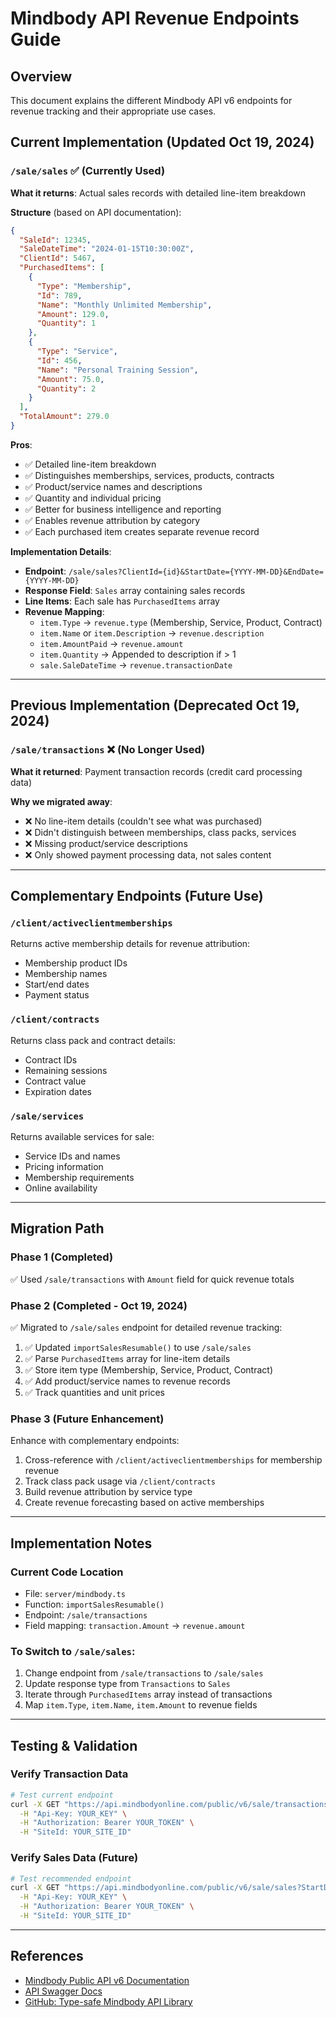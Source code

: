 # Mindbody API Revenue Endpoints Guide

## Overview

This document explains the different Mindbody API v6 endpoints for revenue tracking and their appropriate use cases.

## Current Implementation (Updated Oct 19, 2024)

### `/sale/sales` ✅ (Currently Used)

**What it returns**: Actual sales records with detailed line-item breakdown

**Structure** (based on API documentation):

```json
{
  "SaleId": 12345,
  "SaleDateTime": "2024-01-15T10:30:00Z",
  "ClientId": 5467,
  "PurchasedItems": [
    {
      "Type": "Membership",
      "Id": 789,
      "Name": "Monthly Unlimited Membership",
      "Amount": 129.0,
      "Quantity": 1
    },
    {
      "Type": "Service",
      "Id": 456,
      "Name": "Personal Training Session",
      "Amount": 75.0,
      "Quantity": 2
    }
  ],
  "TotalAmount": 279.0
}
```

**Pros**:

- ✅ Detailed line-item breakdown
- ✅ Distinguishes memberships, services, products, contracts
- ✅ Product/service names and descriptions
- ✅ Quantity and individual pricing
- ✅ Better for business intelligence and reporting
- ✅ Enables revenue attribution by category
- ✅ Each purchased item creates separate revenue record

**Implementation Details**:

- **Endpoint**: `/sale/sales?ClientId={id}&StartDate={YYYY-MM-DD}&EndDate={YYYY-MM-DD}`
- **Response Field**: `Sales` array containing sales records
- **Line Items**: Each sale has `PurchasedItems` array
- **Revenue Mapping**:
  - `item.Type` → `revenue.type` (Membership, Service, Product, Contract)
  - `item.Name` or `item.Description` → `revenue.description`
  - `item.AmountPaid` → `revenue.amount`
  - `item.Quantity` → Appended to description if > 1
  - `sale.SaleDateTime` → `revenue.transactionDate`

---

## Previous Implementation (Deprecated Oct 19, 2024)

### `/sale/transactions` ❌ (No Longer Used)

**What it returned**: Payment transaction records (credit card processing data)

**Why we migrated away**:

- ❌ No line-item details (couldn't see what was purchased)
- ❌ Didn't distinguish between memberships, class packs, services
- ❌ Missing product/service descriptions
- ❌ Only showed payment processing data, not sales content

---

## Complementary Endpoints (Future Use)

### `/client/activeclientmemberships`

Returns active membership details for revenue attribution:

- Membership product IDs
- Membership names
- Start/end dates
- Payment status

### `/client/contracts`

Returns class pack and contract details:

- Contract IDs
- Remaining sessions
- Contract value
- Expiration dates

### `/sale/services`

Returns available services for sale:

- Service IDs and names
- Pricing information
- Membership requirements
- Online availability

---

## Migration Path

### Phase 1 (Completed)

✅ Used `/sale/transactions` with `Amount` field for quick revenue totals

### Phase 2 (Completed - Oct 19, 2024)

✅ Migrated to `/sale/sales` endpoint for detailed revenue tracking:

1. ✅ Updated `importSalesResumable()` to use `/sale/sales`
2. ✅ Parse `PurchasedItems` array for line-item details
3. ✅ Store item type (Membership, Service, Product, Contract)
4. ✅ Add product/service names to revenue records
5. ✅ Track quantities and unit prices

### Phase 3 (Future Enhancement)

Enhance with complementary endpoints:

1. Cross-reference with `/client/activeclientmemberships` for membership revenue
2. Track class pack usage via `/client/contracts`
3. Build revenue attribution by service type
4. Create revenue forecasting based on active memberships

---

## Implementation Notes

### Current Code Location

- File: `server/mindbody.ts`
- Function: `importSalesResumable()`
- Endpoint: `/sale/transactions`
- Field mapping: `transaction.Amount` → `revenue.amount`

### To Switch to `/sale/sales`:

1. Change endpoint from `/sale/transactions` to `/sale/sales`
2. Update response type from `Transactions` to `Sales`
3. Iterate through `PurchasedItems` array instead of transactions
4. Map `item.Type`, `item.Name`, `item.Amount` to revenue fields

---

## Testing & Validation

### Verify Transaction Data

```bash
# Test current endpoint
curl -X GET "https://api.mindbodyonline.com/public/v6/sale/transactions?StartSaleDateTime=2024-01-01" \
  -H "Api-Key: YOUR_KEY" \
  -H "Authorization: Bearer YOUR_TOKEN" \
  -H "SiteId: YOUR_SITE_ID"
```

### Verify Sales Data (Future)

```bash
# Test recommended endpoint
curl -X GET "https://api.mindbodyonline.com/public/v6/sale/sales?StartDate=2024-01-01" \
  -H "Api-Key: YOUR_KEY" \
  -H "Authorization: Bearer YOUR_TOKEN" \
  -H "SiteId: YOUR_SITE_ID"
```

---

## References

- [Mindbody Public API v6 Documentation](https://developers.mindbodyonline.com/PublicDocumentation/V6)
- [API Swagger Docs](https://api.mindbodyonline.com/public/v6/swagger/index)
- [GitHub: Type-safe Mindbody API Library](https://github.com/SplitPass/mindbody-api)
